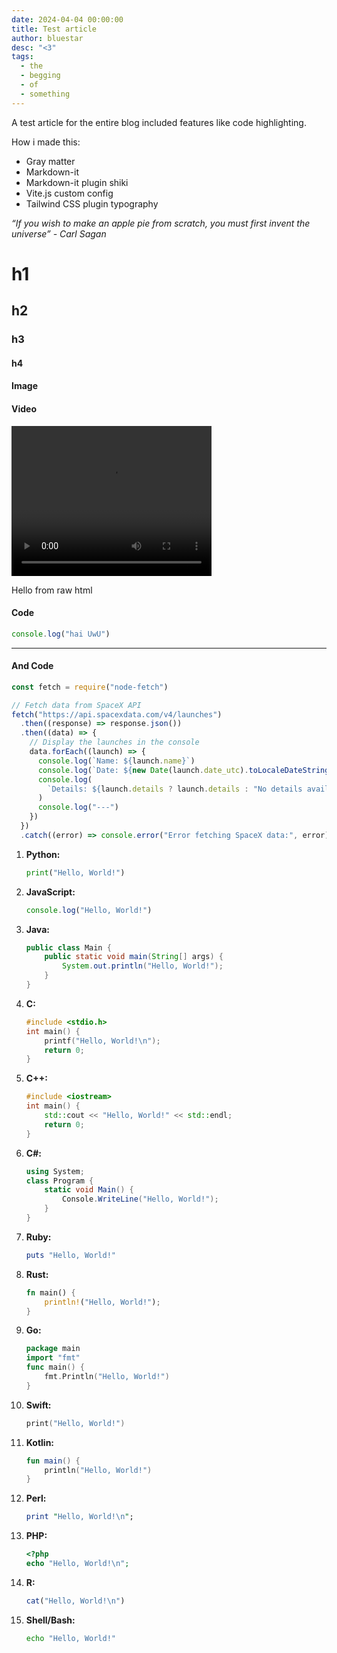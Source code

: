 ```yaml
---
date: 2024-04-04 00:00:00
title: Test article
author: bluestar
desc: "<3"
tags:
  - the
  - begging
  - of
  - something
---
```


A test article for the entire blog included features like code highlighting.

How i made this:

- Gray matter
- Markdown-it
- Markdown-it plugin shiki
- Vite.js custom config
- Tailwind CSS plugin typography

_“If you wish to make an apple pie from scratch, you must first invent the universe” - Carl Sagan_

# h1

## h2

### h3

#### h4


#### Image

#### Video

<video src="https://media.discordapp.net/attachments/1245643123166806108/1245648992960909392/almost.mp4?ex=66598486&is=66583306&hm=a98168d8e554e1820114a527987bd1545c690f13db48ea717e954522a5abcda4&" width="320" height="240" controls></video>

<p class="text-blue-500">Hello from raw html</p>

#### Code

```javascript
console.log("hai UwU")
```

---

#### And Code

```js
const fetch = require("node-fetch")

// Fetch data from SpaceX API
fetch("https://api.spacexdata.com/v4/launches")
  .then((response) => response.json())
  .then((data) => {
    // Display the launches in the console
    data.forEach((launch) => {
      console.log(`Name: ${launch.name}`)
      console.log(`Date: ${new Date(launch.date_utc).toLocaleDateString()}`)
      console.log(
        `Details: ${launch.details ? launch.details : "No details available"}`,
      )
      console.log("---")
    })
  })
  .catch((error) => console.error("Error fetching SpaceX data:", error))
```

1. **Python:**

   ```python
   print("Hello, World!")
   ```

2. **JavaScript:**

   ```javascript
   console.log("Hello, World!")
   ```

3. **Java:**

   ```java
   public class Main {
       public static void main(String[] args) {
           System.out.println("Hello, World!");
       }
   }
   ```

4. **C:**

   ```c
   #include <stdio.h>
   int main() {
       printf("Hello, World!\n");
       return 0;
   }
   ```

5. **C++:**

   ```cpp
   #include <iostream>
   int main() {
       std::cout << "Hello, World!" << std::endl;
       return 0;
   }
   ```

6. **C#:**

   ```csharp
   using System;
   class Program {
       static void Main() {
           Console.WriteLine("Hello, World!");
       }
   }
   ```

7. **Ruby:**

   ```ruby
   puts "Hello, World!"
   ```

8. **Rust:**

   ```rust
   fn main() {
       println!("Hello, World!");
   }
   ```

9. **Go:**

   ```go
   package main
   import "fmt"
   func main() {
       fmt.Println("Hello, World!")
   }
   ```

10. **Swift:**

    ```swift
    print("Hello, World!")
    ```

11. **Kotlin:**

    ```kotlin
    fun main() {
        println("Hello, World!")
    }
    ```

12. **Perl:**

    ```perl
    print "Hello, World!\n";
    ```

13. **PHP:**

    ```php
    <?php
    echo "Hello, World!\n";
    ```

14. **R:**

    ```r
    cat("Hello, World!\n")
    ```

15. **Shell/Bash:**

    ```bash
    echo "Hello, World!"
    ```

